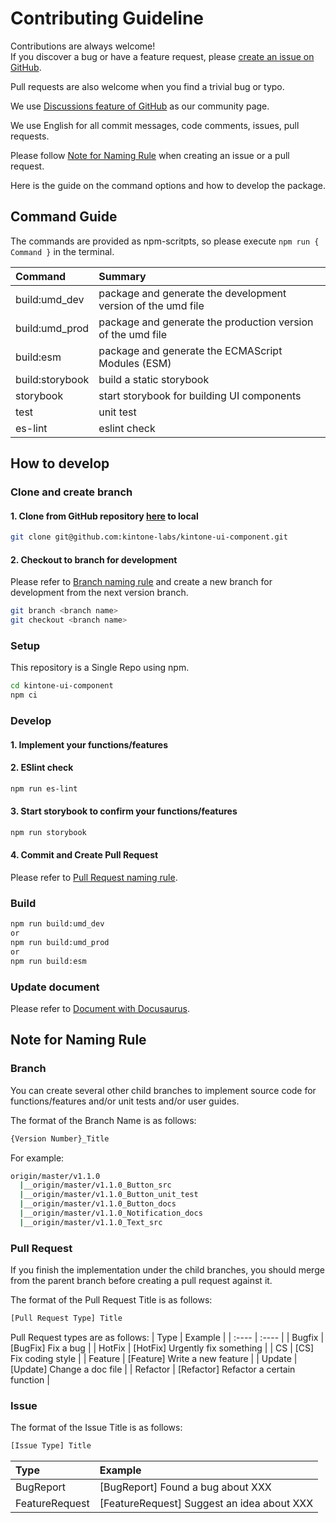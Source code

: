 # Contributing Guideline

Contributions are always welcome!<br>
If you discover a bug or have a feature request, please [create an issue on GitHub](https://github.com/kintone-labs/kintone-ui-component/issues).<br>

Pull requests are also welcome when you find a trivial bug or typo.<br>

We use [Discussions feature of GitHub](https://github.com/kintone-labs/kintone-ui-component/discussions) as our community page.<br>

We use English for all commit messages, code comments, issues, pull requests.<br>

Please follow [Note for Naming Rule](#note-for-naming-rule) when creating an issue or a pull request.<br>


Here is the guide on the command options and how to develop the package.

## Command Guide

The commands are provided as npm-scritpts, so please execute `npm run { Command }` in the terminal.

|Command| Summary|
| :---- | :---- |
|build:umd_dev|package and generate the development version of the umd file|
|build:umd_prod|package and generate the production version of the umd file|
|build:esm|package and generate the ECMAScript Modules (ESM)|
|build:storybook|build a static storybook|
|storybook|start storybook for building UI components|
|test|unit test|
|es-lint|eslint check|
## How to develop

### Clone and create branch

#### 1. Clone from GitHub repository [here](https://github.com/kintone-labs/kintone-ui-component) to local

```sh
git clone git@github.com:kintone-labs/kintone-ui-component.git
```

#### 2. Checkout to branch for development
Please refer to [Branch naming rule](#Branch) and create a new branch for development from the next version branch.
```sh
git branch <branch name>
git checkout <branch name>
```
### Setup
This repository is a Single Repo using npm.
```sh
cd kintone-ui-component
npm ci
```
### Develop
#### 1. Implement your functions/features
#### 2. ESlint check
```sh
npm run es-lint
```
#### 3. Start storybook to confirm your functions/features
```sh
npm run storybook
```
#### 4. Commit and Create Pull Request
Please refer to [Pull Request naming rule](#Pull-Request).

### Build
```sh
npm run build:umd_dev
or
npm run build:umd_prod
or
npm run build:esm
```
### Update document
Please refer to [Document with Docusaurus](https://github.com/kintone-labs/kintone-ui-component/blob/master/docs/document/README.md).


## Note for Naming Rule

### Branch

You can create several other child branches to implement source code for functions/features and/or unit tests and/or user guides.

The format of the Branch Name is as follows:
```sh
{Version Number}_Title
```
For example:
```sh
origin/master/v1.1.0
  |__origin/master/v1.1.0_Button_src
  |__origin/master/v1.1.0_Button_unit_test
  |__origin/master/v1.1.0_Button_docs
  |__origin/master/v1.1.0_Notification_docs
  |__origin/master/v1.1.0_Text_src
```
### Pull Request

If you finish the implementation under the child branches, you should merge from the parent branch before creating a pull request against it.<br>

The format of the Pull Request Title is as follows:
```sh
[Pull Request Type] Title
```

Pull Request types are as follows:
| Type | Example |
| :---- | :---- |
| Bugfix | [BugFix] Fix a bug |
| HotFix | [HotFix] Urgently fix something |
| CS | [CS] Fix coding style |
| Feature | [Feature] Write a new feature |
| Update | [Update] Change a doc file |
| Refactor | [Refactor] Refactor a certain function |

### Issue

The format of the Issue Title is as follows:
```sh
[Issue Type] Title
```
|Type| Example|
|:----|:----|
|BugReport| [BugReport] Found a bug about XXX |
|FeatureRequest|[FeatureRequest] Suggest an idea about XXX|
